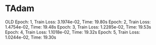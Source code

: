 # TAdam
OLD
Epoch: 1, Train Loss: 3.1974e-02, Time: 19.80s
Epoch: 2, Train Loss: 1.4754e-02, Time: 19.48s
Epoch: 3, Train Loss: 1.2285e-02, Time: 19.53s
Epoch: 4, Train Loss: 1.1018e-02, Time: 19.32s
Epoch: 5, Train Loss: 1.0244e-02, Time: 19.30s